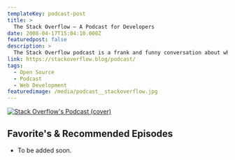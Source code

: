 ```yaml
---
templateKey: podcast-post
title: >
  The Stack Overflow — A Podcast for Developers
date: 2008-04-17T15:04:10.000Z
featuredpost: false
description: >
  The Stack Overflow podcast is a frank and funny conversation about what it means to work in software and how code is reshaping our world. As it celebrates its 12th anniversary, it’s a must listen for any programmer, as necessary as Stack Overflow itself.
link: https://stackoverflow.blog/podcast/
tags:
  - Open Source
  - Podcast
  - Web Development
featuredimage: /media/podcast__stackoverflow.jpg
---
```


[![Stack Overflow's Podcast (cover)](/media/podcast__stackoverflow.jpg)](https://stackoverflow.blog/podcast/ "Go to Stack Overflow's Podcast website")

## Favorite's & Recommended Episodes

- To be added soon.
